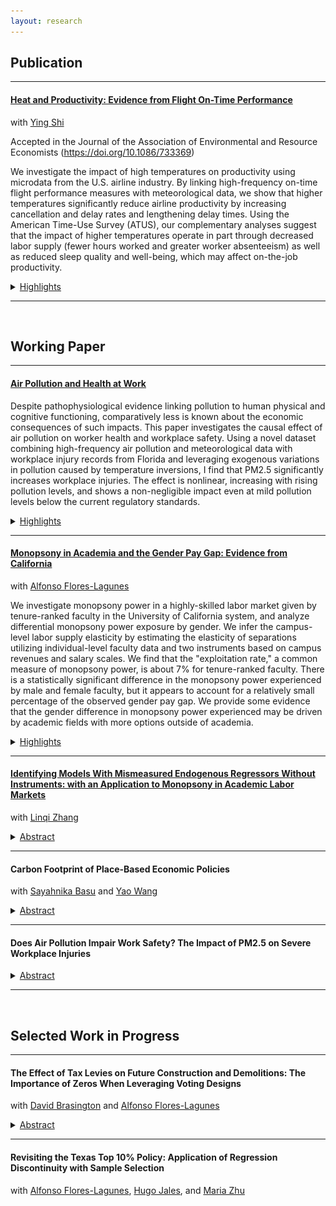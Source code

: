 ```yaml
---
layout: research
---
```


## Publication

---------------------------------------------------------------------------------------------

#### [Heat and Productivity: Evidence from Flight On-Time Performance](https://yuzhanhan.github.io/Research-Git/Papers/Heat_and_Productivity.pdf) 
with [Ying Shi](https://sites.google.com/site/yingandshi/home) 

Accepted in the Journal of the Association of Environmental and Resource Economists
(<https://doi.org/10.1086/733369>)


We investigate the impact of high temperatures on productivity using microdata from the U.S. airline industry. By linking high-frequency on-time flight performance measures with meteorological data, we show that higher temperatures significantly reduce airline productivity by increasing cancellation and delay rates and lengthening delay times. Using the American Time-Use Survey (ATUS), our complementary analyses suggest that the impact of higher temperatures operate in part through decreased labor supply (fewer hours worked and greater worker absenteeism) as well as reduced sleep quality and well-being, which may affect on-the-job productivity.
<details>
	<summary><u>Highlights</u></summary>
	  <ul>
	    <li>We find that flights operating during days where temperatures are greater than 35 degrees Celsius are 30% more likely to be cancelled, 13% more likely to involve a late departure, and experience 21% longer delay time conditional on late departure.</li>
	    <li>An additional hour of heat exposure during the day is estimated to increase the departure delay rate and delay time later in the same day by 4% and 3%, respectively.</li>
	    <li>The heat's impacts are decreasing in airport size, with nonhub airports more negatively affected than large and medium hub airports.</li>
	    <li>We provide suggestive evidence on the mechanisms behind these estimates: a) Heat reduces hours worked (by 1.2-1.4 hours for transportation workers) and increases absenteeism; b) Heat exposure decreases workers’ sleep time and increases the probability of experiencing sleeplessness; c) The mechanism of sleep quality does not meaningfully influence workers’ labor supply. </li>
	  </ul>
	<div class="figure-container">
	    <figure>
	      <img src="assets/img/paper2_f1.png" alt="">
	      <figcaption>Table: The Effect of Temperature on Flight On-Time Performance</figcaption>
	    </figure>
	    <figure>
	      <img src="assets/img/paper2_f2.png" alt="">
	      <figcaption>Figure: Heterogeneous Effects by Origin Airport Type</figcaption>
	    </figure>
  </div>
	 
</details>

<!-- <span style="color: #31574a"> \#Environment \#Labor \#Heat \#Productivity </span> -->

---------------------------------------------------------------------------------------------

&nbsp;

## Working Paper

---------------------------------------------------------------------------------------------

#### [Air Pollution and Health at Work](https://yuzhanhan.github.io/Research-Git/Papers/FL_Air_Pollution_Work_Safety.pdf)

Despite pathophysiological evidence linking pollution to human physical and cognitive functioning, comparatively less is known about the economic consequences of such impacts. This paper investigates the causal effect of air pollution on worker health and workplace safety. Using a novel dataset combining high-frequency air pollution and meteorological data with workplace injury records from Florida and leveraging exogenous variations in pollution caused by temperature inversions, I find that PM2.5 significantly increases workplace injuries. The effect is nonlinear, increasing with rising pollution levels, and shows a non-negligible impact even at mild pollution levels below the current regulatory standards.

<details>
	<summary><u>Highlights</u></summary>
	  <ul>
	    <li>The estimated effects of PM2.5 exhibit a non-linear pattern, with the impact increasing with rising pollution levels. A one-unit increase in PM2.5 at 12 micrograms per cubic meter is estimated to increase workplace injuries by 2%, while the effect is significantly greater for PM2.5 at 30 micrograms per cubic meter, to be approximately 21%.</li>
	    <li>I find no evidence of lagged or cumulative impacts, indicating that the estimated effects are primarily driven by acute exposure.</li>
	    <li>Supplementary analyses show that PM2.5 and ozone are more strongly associated with injuries resulting from cognitive-related issues, such as falls, slips, cuts, and being caught in machinery, rather than with injuries from other causes. </li>
	  </ul>
	<div class="figure-container">
	    <figure>
	      <img src="assets/img/paper1_f2.png" alt="">
	      <figcaption>Figure: Marginal Effects of PM2.5</figcaption>
	    </figure>
	    <figure>
	      <img src="assets/img/paper1_f1.png" alt="">
	      <figcaption>Figure: Marginal Effects of PM2.5 and Ozone, w/ Lags and Leads</figcaption>
	    </figure>
  </div>
</details>



<!-- <span style="color: #31574a"> \#Environment \#Labor \#AirPollution \#WorkSafety \#Bounds </span> -->


---------------------------------------------------------------------------------------------

#### [Monopsony in Academia and the Gender Pay Gap: Evidence from California](https://yuzhanhan.github.io/Research-Git/Papers/Monopsony_in_Academia.pdf) 
with [Alfonso Flores-Lagunes](https://aflores-lagunes.weebly.com)

We investigate monopsony power in a highly-skilled labor market given by tenure-ranked faculty in the University of California system, and analyze differential monopsony power exposure by gender. We infer the campus-level labor supply elasticity by estimating the elasticity of separations utilizing individual-level faculty data and two instruments based on campus revenues and salary scales. We find that the "exploitation rate," a common measure of monopsony power, is about 7% for tenure-ranked faculty. There is a statistically significant difference in the monopsony power experienced by male and female faculty, but it appears to account for a relatively small percentage of the observed gender pay gap. We provide some evidence that the gender difference in monopsony power experienced may be driven by academic fields with more options outside of academia.

<!-- #### Monopsony in Academia and the Gender Pay Gap: Evidence from California *(with [Alfonso Flores-Lagunes](https://aflores-lagunes.weebly.com))*   -->

<details>
	<summary><u>Highlights</u></summary>
	<ul>
		<li>We find evidence that monopsony exists in the UC labor market for tenure-ranked faculty: the exploitation rate is robustly estimated at 7%.</li>
		<li>While we do not find statistically significant differences in the exposure to monopsony power across faculty groups, such as tenured/non-tenured and U.S./foreign born, we do find heterogeneity in the monopsony power across campuses, which could be related to their location.</li>
		<li>Male and female faculty members experience a statistically different level of monopsony power: on average, female faculty face a 1.3 pp (percentage point) higher exploitation rate relative to male faculty. This difference is driven by those faculty born in the U.S., among whom females experience a 2 pp higher level of monopsony power.</li>
		<li>The differential exposure to monopsony power would represent relatively little (8 to 12%) of the observed gender pay gap in the UC system. We conjecture that this is the result of the institutional setting we examine: campuses with salary transparency and public pay scales.</li>
	</ul>
	<div class="scaled-figure">
	    <figure>
	      <img src="assets/img/paper3_f1.png" alt="">
	      <figcaption>Figure: Heterogeneous Monopsony Power Across Campuses</figcaption>
	    </figure>
  	</div>
</details>

<!-- <span style="color: #31574a"> \#Monopsony \#GenderPayGap \#Academia \#LaborMarket </span>   -->

---------------------------------------------------------------------------------------------


#### [Identifying Models With Mismeasured Endogenous Regressors Without Instruments: with an Application to Monopsony in Academic Labor Markets](https://yuzhanhan.github.io/Research-Git/Papers/noside_error_monopsony_LZ_ZY.pdf) 
with [Linqi Zhang](https://zhanglinqi.github.io)

<!-- <span style="color: #31574a"> \#RDD \#Selection \#Education </span> -->
<details>
	<summary><u>Abstract</u></summary>
	We extend the linear triangular structural model of Lewbel, Schennach, and Zhang (2024) to account for measurement errors in the endogenous regressor. Using higher-order moments, we identify the causal effect and distributions of unobservables without relying on instrumental variables or repeated measurements. We apply this approach to study monopsony power in the labor market for university professors at public research universities within the University System of Georgia, addressing endogeneity and measurement error concerns related to faculty salaries in the absence of suitable instruments. Our findings reveal significant monopsony power, with a robust exploitation rate of 36%, and demonstrate that neglecting measurement error would lead to substantial underestimation.
</details>


---------------------------------------------------------------------------------------------


#### Carbon Footprint of Place-Based Economic Policies 
with [Sayahnika Basu](https://www.sayahnika.com) and [Yao Wang](https://www.yaowang.info) 
<details>
	<summary><u>Abstract</u></summary>
	We assess the environmental impact of Special Economic Zones (SEZs), a place-based policy aimed at promoting economic development in India. Specifically, we examine the unintended effects of the policy on firms' energy consumption and carbon emissions. Using extensive firm-level data and a spatial RD-DiD design, we find that SEZs result in a significant 30% reduction in firms' carbon emissions, primarily driven by a shift from conventional energy to lower-carbon renewable alternatives. Heterogeneity analysis reveals that this substantial decline is largely driven by larger firms and those in regions with better access to cleaner energy.
</details>
<!-- <span style="color: #31574a"> \#Environment \#CarbonEmission \#EnergyConsumption \#SustainableDevelopment </span>   -->

---------------------------------------------------------------------------------------------


<!-- #### [Does Air Pollution Impair Work Safety? The Impact of PM2.5 on Severe Workplace Injuries](https://yuzhanhan.github.io/Job-Market/Papers/JMP_ZhanhanYu.pdf) (Job Market Paper)   -->
#### Does Air Pollution Impair Work Safety? The Impact of PM2.5 on Severe Workplace Injuries 


<details>
	<summary><u>Abstract</u></summary>
	I study the causal effect of air pollution on workplace safety in the U.S. using novel administrative data on severe workplace injuries. Air pollution, especially PM2.5, has been found to adversely impact human cognitive abilities and thus affect workplace safety via biological channels. Due to the endogeneity of air pollution, credibly pinning down its causal effect generally requires valid instruments. I test the validity of commonly-used IVs and provide statistical evidence that they are invalid for the workplace accident outcome. Leveraging partial identification methods that rely on weaker assumptions, I find evidence that air pollution increases workplace accidents. However, the estimated bounds suggest that the effect can be much smaller compared to what is typically found when adopting invalid IVs.
</details>

<!-- <span style="color: #31574a"> \#Environment \#Labor \#AirPollution \#WorkSafety \#Bounds </span> -->

---------------------------------------------------------------------------------------------

&nbsp;


## Selected Work in Progress


---------------------------------------------------------------------------------------------

#### The Effect of Tax Levies on Future Construction and Demolitions: The Importance of Zeros When Leveraging Voting Designs
with [David Brasington](https://business.uc.edu/faculty-and-research/departments/economics/faculty/david-brasington.html) and [Alfonso Flores-Lagunes](https://aflores-lagunes.weebly.com)

<details>
	<summary><u>Abstract</u></summary>
	We investigate the effects of tax levies on future construction and demolitions. To estimate the effects, we leverage the voting that has taken place when a local government considers imposing the tax levies in a regression discontinuity design. Importantly we show that the results change dramatically based on whether one takes into account the incidence on zeros — localities where no construction or demolition took place — at the voting threshold. Furthermore, statistically accounting for these zeroes allows to disentangle two distinct effects that tax levies have: on the probability of observing non-zero construction or demolition, and on their conditional amount. Our results indicate that tax levies positively affect the amount of new construction. Estimates that do not account for the presence of zeros in the outcomes often have the opposite sign and are sometimes statistically significant.
</details>
<!-- <span style="color: #31574a"> \#RDD \#Selection </span> -->

---------------------------------------------------------------------------------------------

#### Revisiting the Texas Top 10% Policy: Application of Regression Discontinuity with Sample Selection
with [Alfonso Flores-Lagunes](https://aflores-lagunes.weebly.com), [Hugo Jales](https://sites.google.com/site/hugoborgesjales/home), and [Maria Zhu](http://www.mariazhu.com) 

<!-- <span style="color: #31574a"> \#RDD \#Selection \#Education </span> -->



<!-- [Back](./) -->
